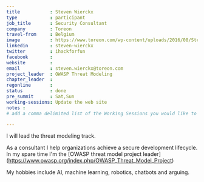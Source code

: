 ```yaml
---
title           : Steven Wierckx
type            : participant
job_title       : Security Consultant
company         : Toreon
travel-from     : Belgium
image           : https://www.toreon.com/wp-content/uploads/2016/08/Steven.jpg
linkedin        : steven-wierckx
twitter         : ihackforfun 
facebook        :
website         :
email           : steven.wierckx@toreon.com
project_leader  : OWASP Threat Modeling
chapter_leader  : 
regonline       :
status          : done
pre_summit      : Sat,Sun
working-sessions: Update the web site
notes :
# add a comma delimited list of the Working Sessions you would like to attend in the meta above (use the session's title) e.g. working-sessions: Security Playbooks Diagrams, Hackathon Daily Sessions

---
```


<!-- put more details about participant here -->
I will lead the threat modeling track. 

As a consultant I help organizations achieve a secure development lifecycle. 
In my spare time I'm the [OWASP threat model project leader] (https://www.owasp.org/index.php/OWASP_Threat_Model_Project)

My hobbies include AI, machine learning, robotics, chatbots and arguing.
